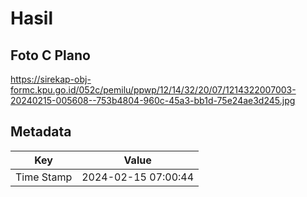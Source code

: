 # Hasil

## Foto C Plano

https://sirekap-obj-formc.kpu.go.id/052c/pemilu/ppwp/12/14/32/20/07/1214322007003-20240215-005608--753b4804-960c-45a3-bb1d-75e24ae3d245.jpg


## Metadata

| Key        | Value               |
| ---------- | ------------------- |
| Time Stamp | 2024-02-15 07:00:44 |



